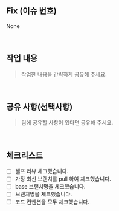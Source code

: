 ## Fix (이슈 번호)
 None

<br />

## 작업 내용
> 작업한 내용을 간략하게 공유해 주세요.

<br />

## 공유 사항(선택사항)
> 팀에 공유할 사항이 있다면 공유해 주세요.

<br />

## 체크리스트

- [ ]  셀프 리뷰 체크했습니다.
- [ ]  가장 최신 브랜치를 pull 하여 체크했습니다.
- [ ]  base 브랜치명을 체크했습니다.
- [ ]  브랜치명을 체크했습니다.
- [ ]  코드 컨벤션을 모두 체크했습니다.

<br />

